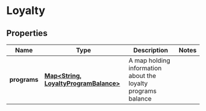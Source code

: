 
# Loyalty

## Properties
Name | Type | Description | Notes
------------ | ------------- | ------------- | -------------
**programs** | [**Map&lt;String, LoyaltyProgramBalance&gt;**](LoyaltyProgramBalance.md) | A map holding information about the loyalty programs balance | 



